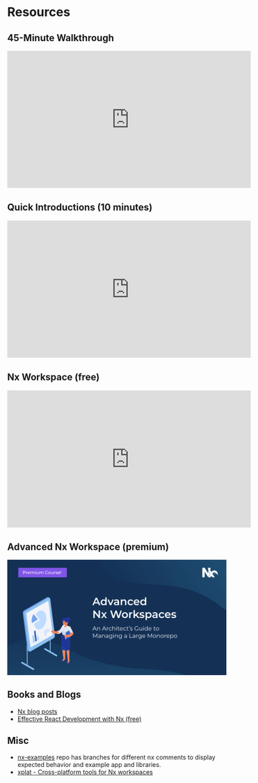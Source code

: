 # Resources

## 45-Minute Walkthrough

<iframe width="560" height="315" src="https://www.youtube.com/embed/jCf92IyR-GE" frameborder="0" allow="accelerometer; autoplay; encrypted-media; gyroscope; picture-in-picture" allowfullscreen></iframe>

## Quick Introductions (10 minutes)

<iframe width="560" height="315" src="https://www.youtube.com/embed/E188J7E_MDU" frameborder="0" allow="accelerometer; autoplay; encrypted-media; gyroscope; picture-in-picture" allowfullscreen></iframe>

## Nx Workspace (free)

<iframe width="560" height="315" src="https://www.youtube.com/embed/2mYLe9Kp9VM" frameborder="0" allow="accelerometer; autoplay; encrypted-media; gyroscope; picture-in-picture" allowfullscreen></iframe>

## Advanced Nx Workspace (premium)

[![Advanced Nx Workspace](./advanced-nx-workspace-course.png)](https://nxplaybook.com/p/advanced-nx-workspaces)

## Books and Blogs

- [Nx blog posts](https://blog.nrwl.io/react/home)
- [Effective React Development with Nx (free)](https://go.nrwl.io/effective-react-development-with-nx-new-book)

## Misc

- [nx-examples](https://github.com/nrwl/nx-examples) repo has branches for different nx comments to display expected behavior and example app and libraries.
- [xplat - Cross-platform tools for Nx workspaces](https://nstudio.io/xplat/)
